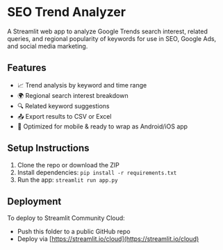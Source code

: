 # SEO Trend Analyzer

A Streamlit web app to analyze Google Trends search interest, related queries, and regional popularity of keywords for use in SEO, Google Ads, and social media marketing.

## Features

- 📈 Trend analysis by keyword and time range
- 🌍 Regional search interest breakdown
- 🔍 Related keyword suggestions
- 📤 Export results to CSV or Excel
- 📱 Optimized for mobile & ready to wrap as Android/iOS app

## Setup Instructions

1. Clone the repo or download the ZIP
2. Install dependencies: `pip install -r requirements.txt`
3. Run the app: `streamlit run app.py`

## Deployment

To deploy to Streamlit Community Cloud:
- Push this folder to a public GitHub repo
- Deploy via [https://streamlit.io/cloud](https://streamlit.io/cloud)
